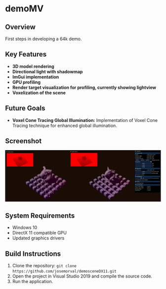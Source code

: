 # demoMV

## Overview

First steps in developing a 64k demo.

## Key Features

- **3D model rendering**
- **Directional light with shadowmap**
- **ImGui implementation**
- **GPU profiling**
- **Render target visualization for profiling, currently showing lightview** 
- **Voxelization of the scene**

## Future Goals

- **Voxel Cone Tracing Global Illumination:** Implementation of Voxel Cone Tracing technique for enhanced global illumination.

## Screenshot

![Current Project State](https://raw.githubusercontent.com/josemorval/demosceneDX11/main/current.png)

## System Requirements

- Windows 10
- DirectX 11 compatible GPU
- Updated graphics drivers

## Build Instructions

1. Clone the repository: `git clone https://github.com/josemorval/demosceneDX11.git`
2. Open the project in Visual Studio 2019 and compile the source code.
3. Run the application.
